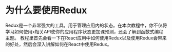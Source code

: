 # 为什么要使用Redux

Redux是一个非常强大的工具，用于管理应用内的状态。在本次教程中，你不仅将学习如何使用x相关API使你的应用程序状态更加课预测，还会了解到函数式编程主题。
教程里首先会看一下在React应用中如何使用Redux以及使用Redux会带来的好处，然后会深入讲解如何在React中使用Redux。
